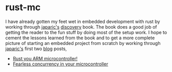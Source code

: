# rust-mc
I have already gotten my feet wet in embedded development with rust by working through [japaric's](https://github.com/japaric) [discovery](https://rust-embedded.github.io/discovery/README.html) book. The book does a good job of getting the reader to the fun stuff by doing most of the setup work. I hope to cement the lessons learned from the book and to get a more complete picture of starting an embedded project from scratch by working through [japaric's](https://github.com/japaric) first two [blog](https://blog.japaric.io/) posts,

* [Rust you ARM microcontroller!](https://blog.japaric.io/quickstart/)
* [Fearless concurrency in your microcontroller](https://blog.japaric.io/fearless-concurrency/)
